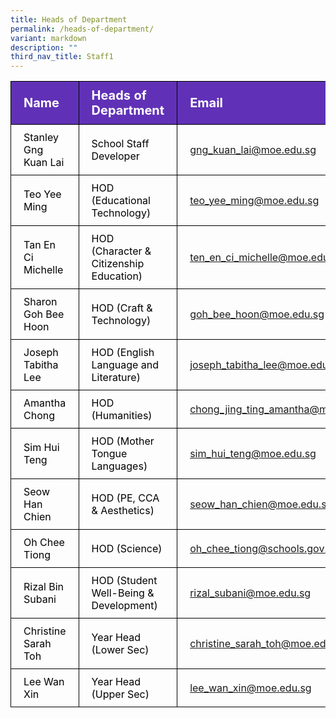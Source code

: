 ```yaml
---
title: Heads of Department
permalink: /heads-of-department/
variant: markdown
description: ""
third_nav_title: Staff1
---
```

<table>
<tbody>
			<tr style="background-color: #6031b6">
					<th style="color: #FFFFFF; font-size: 20px; border: 1px solid black;padding: 10px 20px; text-align: left;">Name</th>
					<th style="color: #FFFFFF; font-size: 20px; border: 1px solid black;padding: 10px 20px; text-align: left;">Heads of Department</th>
					<th style="color: #FFFFFF; font-size: 20px; border: 1px solid black;padding: 10px 20px; text-align: left;">Email</th>
			</tr>
			<tr>
					<td style="color: black; font-size: 16px; border: 1px solid black;padding: 10px 20px;">Stanley Gng Kuan Lai</td>
					<td style="color: black; font-size: 16px; border: 1px solid black;padding: 10px 20px;">School Staff Developer</td>
					<td style="font-size: 16px; border: 1px solid black;padding: 10px 20px;"><a href="mailto:gng_kuan_lai@moe.edu.sg">gng_kuan_lai@moe.edu.sg</a></td>
			</tr>  
			<tr>
					<td style="color: black; font-size: 16px; border: 1px solid black;padding: 10px 20px;">Teo Yee Ming</td>
					<td style="color: black; font-size: 16px; border: 1px solid black;padding: 10px 20px;">HOD (Educational Technology)</td>
					<td style="font-size: 16px; border: 1px solid black;padding: 10px 20px;"><a href="mailto:teo_yee_ming@moe.edu.sg">teo_yee_ming@moe.edu.sg</a></td>
			</tr> 
			<tr>
					<td style="color: black; font-size: 16px; border: 1px solid black;padding: 10px 20px;">Tan En Ci Michelle</td>
					<td style="color: black; font-size: 16px; border: 1px solid black;padding: 10px 20px;">HOD (Character &amp; Citizenship Education)</td>
					<td style="font-size: 16px; border: 1px solid black;padding: 10px 20px;"><a href="mailto:ten_en_ci_michelle@moe.edu.sg">ten_en_ci_michelle@moe.edu.sg</a></td>
			</tr> 
			<tr>
					<td style="color: black; font-size: 16px; border: 1px solid black;padding: 10px 20px;">Sharon Goh Bee Hoon</td>
					<td style="color: black; font-size: 16px; border: 1px solid black;padding: 10px 20px;">HOD (Craft &amp; Technology)</td>
					<td style="font-size: 16px; border: 1px solid black;padding: 10px 20px;"><a href="mailto:goh_bee_hoon@moe.edu.sg">goh_bee_hoon@moe.edu.sg</a></td>
			</tr> 
			<tr>
					<td style="color: black; font-size: 16px; border: 1px solid black;padding: 10px 20px;">Joseph Tabitha Lee</td>
					<td style="color: black; font-size: 16px; border: 1px solid black;padding: 10px 20px;">HOD (English Language and Literature)</td>
					<td style="font-size: 16px; border: 1px solid black;padding: 10px 20px;"><a href="mailto:joseph_tabitha_lee@moe.edu.sg">joseph_tabitha_lee@moe.edu.sg</a></td>
			</tr> 
			<tr>
					<td style="color: black; font-size: 16px; border: 1px solid black;padding: 10px 20px;">Amantha Chong</td>
					<td style="color: black; font-size: 16px; border: 1px solid black;padding: 10px 20px;">HOD (Humanities)</td>
					<td style="font-size: 16px; border: 1px solid black;padding: 10px 20px;"><a href="mailto:chong_jing_ting_amantha@moe.edu.sg">chong_jing_ting_amantha@moe.edu.sg</a></td>
			</tr> 
			<tr>
					<td style="color: black; font-size: 16px; border: 1px solid black;padding: 10px 20px;">Sim Hui Teng</td>
					<td style="color: black; font-size: 16px; border: 1px solid black;padding: 10px 20px;">HOD (Mother Tongue Languages)</td>
					<td style="font-size: 16px; border: 1px solid black;padding: 10px 20px;"><a href="mailto:sim_hui_teng@moe.edu.sg">sim_hui_teng@moe.edu.sg</a></td>
			</tr> 
			<tr>
					<td style="color: black; font-size: 16px; border: 1px solid black;padding: 10px 20px;">Seow Han Chien</td>
					<td style="color: black; font-size: 16px; border: 1px solid black;padding: 10px 20px;">HOD (PE, CCA &amp; Aesthetics)</td>
					<td style="font-size: 16px; border: 1px solid black;padding: 10px 20px;"><a href="mailto:seow_han_chien@moe.edu.sg">seow_han_chien@moe.edu.sg</a></td>
			</tr>  
			<tr>
					<td style="color: black; font-size: 16px; border: 1px solid black;padding: 10px 20px;">Oh Chee Tiong</td>
					<td style="color: black; font-size: 16px; border: 1px solid black;padding: 10px 20px;">HOD (Science)</td>
					<td style="font-size: 16px; border: 1px solid black;padding: 10px 20px;"><a href="mailto:oh_chee_tiong@schools.gov.sg">oh_chee_tiong@schools.gov.sg</a></td>
			</tr> 
			<tr>
					<td style="color: black; font-size: 16px; border: 1px solid black;padding: 10px 20px;">Rizal Bin Subani</td>
					<td style="color: black; font-size: 16px; border: 1px solid black;padding: 10px 20px;">HOD (Student Well-Being &amp; Development)</td>
					<td style="font-size: 16px; border: 1px solid black;padding: 10px 20px;"><a href="mailto:rizal_subani@moe.edu.sg">rizal_subani@moe.edu.sg</a></td>
			</tr> 
			<tr>
					<td style="color: black; font-size: 16px; border: 1px solid black;padding: 10px 20px;">Christine Sarah Toh</td>
					<td style="color: black; font-size: 16px; border: 1px solid black;padding: 10px 20px;">Year Head (Lower Sec)</td>
					<td style="font-size: 16px; border: 1px solid black;padding: 10px 20px;"><a href="mailto:christine_sarah_toh@moe.edu.sg">christine_sarah_toh@moe.edu.sg</a></td>
			</tr> 
			<tr>
					<td style="color: black; font-size: 16px; border: 1px solid black;padding: 10px 20px;">Lee Wan Xin</td>
					<td style="color: black; font-size: 16px; border: 1px solid black;padding: 10px 20px;">Year Head (Upper Sec)</td>
					<td style="font-size: 16px; border: 1px solid black;padding: 10px 20px;"><a href="mailto:lee_wan_xin@moe.edu.sg">lee_wan_xin@moe.edu.sg</a></td>
			</tr> 

</tbody>
</table>